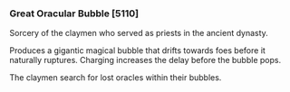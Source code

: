 ### Great Oracular Bubble [5110]

Sorcery of the claymen who served as priests in the ancient dynasty.

Produces a gigantic magical bubble that drifts towards foes before it naturally ruptures. Charging increases the delay before the bubble pops.

The claymen search for lost oracles within their bubbles.